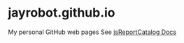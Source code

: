 # jayrobot.github.io
My personal GitHub web pages
See <a href="http://jayrobot.github.io/jsReportCatalog">jsReportCatalog Docs</a>
